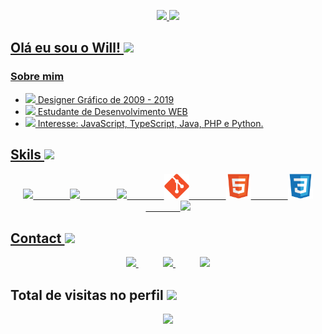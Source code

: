 <p align="center">
  <a href="https://github.com/Wilberson-Roberto">
  <img height="150em" src="https://github-readme-stats.vercel.app/api?username=Wilberson-Roberto&show_icons=true&theme=chartreuse-dark&include_all_commits=true&count_private=true"/>
  <img height="150em" src="https://github-readme-stats.vercel.app/api/top-langs/?username=Wilberson-Roberto&layout=compact&langs_count=7&theme=chartreuse-dark"/>
</p>
  
  ##  Olá eu sou o Will! <img src="https://raw.githubusercontent.com/iampavangandhi/iampavangandhi/master/gifs/Hi.gif" width="30px">
  
  ### Sobre mim
  
  <ul>
    <li>
      <img src="https://emojipedia-us.s3.dualstack.us-west-1.amazonaws.com/thumbs/160/google/298/desktop-computer_1f5a5-fe0f.png" width="20px">
      Designer Gráfico de 2009 - 2019
    </li>
    <li>
      <img src="https://emojipedia-us.s3.dualstack.us-west-1.amazonaws.com/thumbs/160/google/298/books_1f4da.png" width="20px">
      Estudante de Desenvolvimento WEB
    </li>
    <li>
      <img src="https://emojipedia-us.s3.dualstack.us-west-1.amazonaws.com/thumbs/160/google/298/direct-hit_1f3af.png" width="20px">
      Interesse: JavaScript, TypeScript, Java, PHP e Python.
    </li>
    
  </ul>
  
  ##  Skils <img src="https://emojipedia-us.s3.amazonaws.com/source/skype/289/nerd-face_1f913.png" width="30px">
  
  <p align="center">
    <img height="50" src="https://cdn.jsdelivr.net/gh/devicons/devicon/icons/java/java-original.svg" />
    &nbsp;&nbsp;&nbsp;&nbsp;&nbsp;&nbsp;&nbsp;&nbsp;&nbsp;&nbsp;&nbsp;&nbsp;&nbsp;
    <img height="40" src="https://cdn.jsdelivr.net/gh/devicons/devicon/icons/javascript/javascript-original.svg">
    &nbsp;&nbsp;&nbsp;&nbsp;&nbsp;&nbsp;&nbsp;&nbsp;&nbsp;&nbsp;&nbsp;&nbsp;&nbsp;
    <img height="40" src="https://cdn.jsdelivr.net/gh/devicons/devicon/icons/react/react-original.svg" />
    &nbsp;&nbsp;&nbsp;&nbsp;&nbsp;&nbsp;&nbsp;&nbsp;&nbsp;&nbsp;&nbsp;&nbsp;&nbsp;
    <img height="40" src="https://raw.githubusercontent.com/devicons/devicon/master/icons/git/git-original.svg">
    &nbsp;&nbsp;&nbsp;&nbsp;&nbsp;&nbsp;&nbsp;&nbsp;&nbsp;&nbsp;&nbsp;&nbsp;&nbsp;
    <img height="40" src="https://raw.githubusercontent.com/devicons/devicon/master/icons/html5/html5-original.svg">
    &nbsp;&nbsp;&nbsp;&nbsp;&nbsp;&nbsp;&nbsp;&nbsp;&nbsp;&nbsp;&nbsp;&nbsp;&nbsp;
    <img height="40" src="https://raw.githubusercontent.com/devicons/devicon/master/icons/css3/css3-original.svg">
    &nbsp;&nbsp;&nbsp;&nbsp;&nbsp;&nbsp;&nbsp;&nbsp;&nbsp;&nbsp;&nbsp;&nbsp;&nbsp;
    <img height="40" src="https://cdn.jsdelivr.net/gh/devicons/devicon/icons/bootstrap/bootstrap-original.svg">
   <!--
    &nbsp;&nbsp;&nbsp;&nbsp;&nbsp;&nbsp;&nbsp;&nbsp;&nbsp;&nbsp;&nbsp;&nbsp;&nbsp;
    <img height="40" src="https://raw.githubusercontent.com/devicons/devicon/master/icons/javascript/javascript-original.svg">
    -->
  </p>

  ## Contact <img src="https://emojipedia-us.s3.amazonaws.com/source/skype/289/mobile-phone_1f4f1.png" width="30px">

  <p align=center>
    <a href="mailto:wilberson.roberto.01@gmail.com">
      <img src="https://img.shields.io/badge/Gmail-D14836?style=for-the-badge&logo=gmail&logoColor=white">
    </a>
    &nbsp;&nbsp;&nbsp;&nbsp;&nbsp;&nbsp;&nbsp;&nbsp;&nbsp;
    <a href="https://www.instagram.com/wilberson_roberto/" target="_blank">
      <img src="https://img.shields.io/badge/Instagram-E4405F?style=for-the-badge&logo=instagram&logoColor=white">
    </a>
    &nbsp;&nbsp;&nbsp;&nbsp;&nbsp;&nbsp;&nbsp;&nbsp;&nbsp;
    <a href="https://www.linkedin.com/in/wilberson-roberto/" target="_blank">
      <img src="https://img.shields.io/badge/LinkedIn-0077B5?style=for-the-badge&logo=linkedin&logoColor=white">
    </a>
  </p>

  ## Total de visitas no perfil <img src="https://emojipedia-us.s3.dualstack.us-west-1.amazonaws.com/thumbs/160/google/298/detective_1f575-fe0f.png" width="40">

  <p align="center"> 
    <img alingn="center" src="https://profile-counter.glitch.me/Wilberson-Roberto/count.svg" />
  </p>
